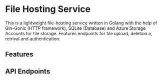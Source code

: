 # File Hosting Service

This is a lightweight file-hosting service written in Golang with the help of Gin-Gonic (HTTP framework), SQLite (Database) and Azure Storage Accounts for file storage. Features endpoints for file upload, deletion a, retrival and authentication.   

## Features 


## API Endpoints 



